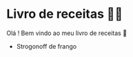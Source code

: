 #  Livro de receitas :man_cook:

Olá !  Bem vindo ao meu livro de receitas :wave:

- Strogonoff de frango
